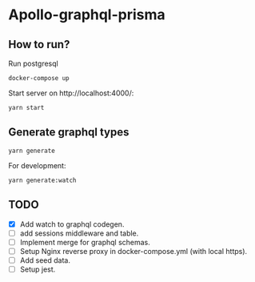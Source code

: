 # Apollo-graphql-prisma

## How to run?

Run postgresql

```
docker-compose up
```

Start server on http://localhost:4000/:

```
yarn start
```

## Generate graphql types

```
yarn generate
```

For development:

```
yarn generate:watch
```

## TODO

- [x] Add watch to graphql codegen.
- [ ] add sessions middleware and table.
- [ ] Implement merge for graphql schemas.
- [ ] Setup Nginx reverse proxy in docker-compose.yml (with local https).
- [ ] Add seed data.
- [ ] Setup jest.
